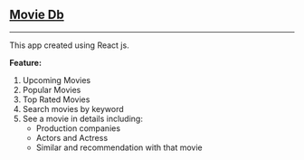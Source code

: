 ## [Movie Db](https://db-cinema.web.app/)
---
This app created using React js.

**Feature:**
1. Upcoming Movies
2. Popular Movies
3. Top Rated Movies
4. Search movies by keyword
5. See a movie in details including:
   - Production companies
   - Actors and Actress
   - Similar and recommendation with that movie
